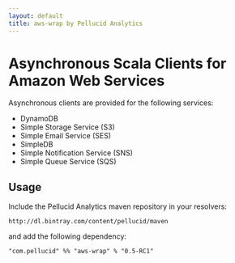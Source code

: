 ```yaml
---
layout: default
title: aws-wrap by Pellucid Analytics
---
```


# Asynchronous Scala Clients for Amazon Web Services

Asynchronous clients are provided for the following services:

 * DynamoDB
 * Simple Storage Service (S3)
 * Simple Email Service (SES)
 * SimpleDB
 * Simple Notification Service (SNS)
 * Simple Queue Service (SQS)

## Usage

Include the Pellucid Analytics maven repository in your resolvers:

    http://dl.bintray.com/content/pellucid/maven

and add the following dependency:

    "com.pellucid" %% "aws-wrap" % "0.5-RC1"
